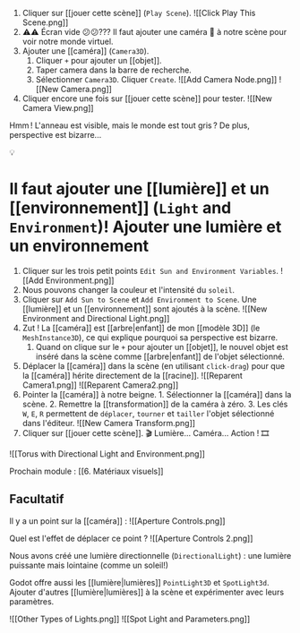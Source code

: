 1. Cliquer sur [[jouer cette scène]] (`Play Scene`).
	![[Click Play This Scene.png]]
2. ⚠️⚠️ Écran vide 😕😕??? Il faut ajouter une caméra 🎥 à notre scène pour voir notre monde virtuel.
3. Ajouter une [[caméra]] (`Camera3D`).
	1. Cliquer `+` pour ajouter un [[objet]].
	2. Taper camera dans la barre de recherche.
	3. Sélectionner `Camera3D`. Cliquer `Create`.
		![[Add Camera Node.png]]
	![[New Camera.png]]
4. Cliquer encore une fois sur [[jouer cette scène]] pour tester.
	 ![[New Camera View.png]]

Hmm ! L'anneau est visible, mais le monde est tout gris ? De plus, perspective est bizarre...

💡
 
Il faut ajouter une [[lumière]] et un [[environnement]] (`Light` and `Environment`)!
Ajouter une lumière et un environnement
=======

1. Cliquer sur les trois petit points `Edit Sun and Environment Variables`.
	![[Add Environment.png]]
2. Nous pouvons changer la couleur et l'intensité du `soleil`.
3. Cliquer sur `Add Sun to Scene` et `Add Environment to Scene`. Une [[lumière]] et un [[environnement]] sont ajoutés à la scène.
	![[New Environment and Directional Light.png]]
4. Zut ! La [[caméra]] est [[arbre|enfant]] de mon [[modèle 3D]] (le `MeshInstance3D`), ce qui explique pourquoi sa perspective est bizarre. 
	1. Quand on clique sur le `+` pour ajouter un [[objet]], le nouvel objet est inséré dans la scène comme [[arbre|enfant]] de l'objet sélectionné.
5. Déplacer la [[caméra]] dans la scène (en utilisant `click-drag`) pour que la [[caméra]] hérite directement de la [[racine]].
	![[Reparent Camera1.png]]
	![[Reparent Camera2.png]]
6. Pointer la [[caméra]] à notre beigne.
		1. Sélectionner la [[caméra]] dans la scène.
		2. Remettre la [[transformation]] de la caméra à zéro.
		3. Les clés `W`, `E`, `R` permettent de `déplacer`, `tourner` et `tailler` l'objet sélectionné dans l'éditeur.
		![[New Camera Transform.png]]
7. Cliquer sur [[jouer cette scène]]. 🎬 Lumière... Caméra... Action ! 🎞️

![[Torus with Directional Light and Environment.png]]

Prochain module : [[6. Matériaux visuels]]


Facultatif
-----

Il y a un point sur la [[caméra]] :
![[Aperture Controls.png]]

Quel est l'effet de déplacer ce point ?
![[Aperture Controls 2.png]]

Nous avons créé une lumière directionnelle (`DirectionalLight`) : une lumière puissante mais lointaine (comme un soleil!)

Godot offre aussi les [[lumière|lumières]] `PointLight3D` et `SpotLight3d`.  Ajouter d'autres [[lumière|lumières]] à la scène et expérimenter avec leurs paramètres.

![[Other Types of Lights.png]]
![[Spot Light and Parameters.png]]